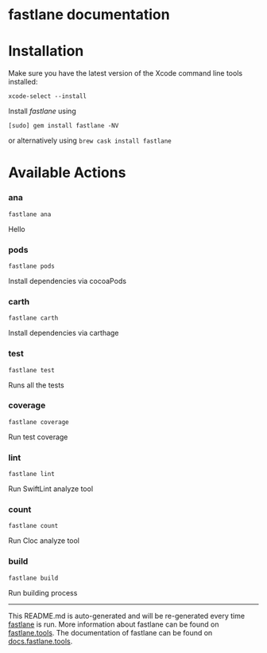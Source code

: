 fastlane documentation
================
# Installation

Make sure you have the latest version of the Xcode command line tools installed:

```
xcode-select --install
```

Install _fastlane_ using
```
[sudo] gem install fastlane -NV
```
or alternatively using `brew cask install fastlane`

# Available Actions
### ana
```
fastlane ana
```
Hello
### pods
```
fastlane pods
```
Install dependencies via cocoaPods
### carth
```
fastlane carth
```
Install dependencies via carthage
### test
```
fastlane test
```
Runs all the tests
### coverage
```
fastlane coverage
```
Run test coverage
### lint
```
fastlane lint
```
Run SwiftLint analyze tool
### count
```
fastlane count
```
Run Cloc analyze tool
### build
```
fastlane build
```
Run building process

----

This README.md is auto-generated and will be re-generated every time [fastlane](https://fastlane.tools) is run.
More information about fastlane can be found on [fastlane.tools](https://fastlane.tools).
The documentation of fastlane can be found on [docs.fastlane.tools](https://docs.fastlane.tools).
